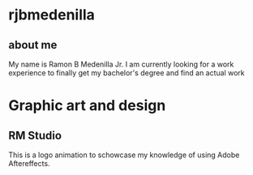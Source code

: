 # rjbmedenilla
## about me
My name is Ramon B Medenilla Jr. I am currently looking for a work experience to finally get my bachelor's degree and find an actual work

# Graphic art and design
## RM Studio

This is a logo animation to schowcase my knowledge of using Adobe Aftereffects. 

